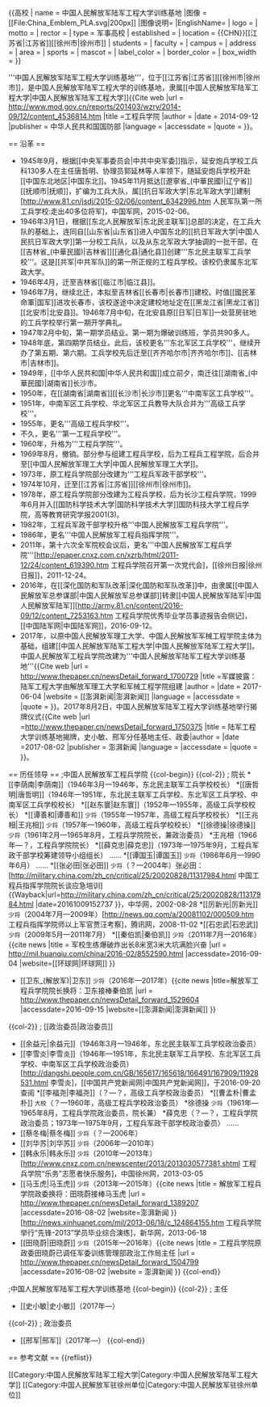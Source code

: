 {{高校
| name = 中国人民解放军陆军工程大学训练基地
|图像    =[[File:China_Emblem_PLA.svg|200px]]
|图像说明=
|EnglishName= 
| logo =
| motto = 
| rector = 
| type =  军事高校
| established =
| location = {{CHN}}[[江苏省|江苏省]][[徐州市|徐州市]]
| students =
| faculty =
| campus = 
| address =
| area =
| sports =
| mascot =
| label_color =
| border_color = 
| box_width =
}}

'''中国人民解放军陆军工程大学训练基地'''，位于[[江苏省|江苏省]][[徐州市|徐州市]]，是中国人民解放军陆军工程大学的训练基地，隶属[[中国人民解放军陆军工程大学|中国人民解放军陆军工程大学]]<ref name=gfb>{{Cite web |url =  http://www.mod.gov.cn/reports/201403/wzry/2014-09/12/content_4536814.htm |title =工程兵学院  |author =  |date = 2014-09-12 |publisher = 中华人民共和国国防部 |language =  |accessdate =  |quote =  }}</ref>。

== 沿革 ==
* 1945年9月，根据[[中央军事委员会|中共中央军委]]指示，延安炮兵学校工兵科130多人在主任唐哲明、协理员郭延林等人率领下，随延安炮兵学校开赴[[中国东北地区|中国东北]]。1945年11月抵达[[遼寧省_(中華民國)|辽宁省]][[抚顺市|抚顺]]，扩编为工兵大队，属[[抗日军政大学|东北军政大学]]建制<ref name="diyi">[http://www.81.cn/jsdj/2015-02/06/content_6342996.htm 人民军队第一所工兵学校:走出40多位将军]，中国军网，2015-02-06</ref>。
* 1946年3月1日，根据[[东北人民解放军|东北民主联军]]总部的决定，在工兵大队的基础上，连同自[[山东省|山东省]]进入中国东北的[[抗日军政大学|中国人民抗日军政大学]]第一分校工兵队，以及从东北军政大学抽调的一批干部，在[[吉林省_(中華民國)|吉林省]][[通化县|通化县]]创建'''东北民主联军工兵学校'''。这是[[共军|中共军队]]的第一所正规的工程兵学校。该校仍隶属东北军政大学<ref name="gfb" /><ref name="diyi" />。
* 1946年4月，迁至吉林省[[临江市|临江县]]<ref name="diyi" />。
* 1946年7月，继续北迁，本拟至吉林省[[长春市|长春市]]建校。时值[[國民革命軍|国军]]进攻长春市，该校遂途中决定建校地址定在[[黑龙江省|黑龙江省]][[北安市|北安县]]。1946年7月中旬，在北安县原[[日军|日军]]一处营房驻地的工兵学校举行第一期开学典礼<ref name="diyi" />。
* 1947年2月中旬，第一期学员结业。第一期为爆破训练班，学员共90多人<ref name="diyi" />。
* 1948年底，第四期学员结业。此后，该校更名'''东北军区工兵学校'''，继续开办了第五期、第六期。工兵学校先后迁至[[齐齐哈尔市|齐齐哈尔市]]、[[吉林市|吉林市]]<ref name="diyi" />。
* 1949年，[[中华人民共和国|中华人民共和国]]成立前夕，南迁往[[湖南省_(中華民國)|湖南省]]长沙市<ref name="diyi" />。
* 1950年，在[[湖南省|湖南省]][[长沙市|长沙市]]更名'''中南军区工兵学校'''<ref name="diyi" />。
* 1951年，中南军区工兵学校、华北军区工兵教导大队合并为'''高级工兵学校'''<ref name="diyi" />。
* 1955年，更名'''高级工程兵学校'''。
* 不久，更名'''第一工程兵学校'''。
* 1960年，升格为'''工程兵学院'''<ref name="diyi" />。
* 1969年8月，撤销<ref name="gfkjdx" />。部分参与组建工程兵学校，后为工程兵工程学院，后合并至[[中国人民解放军理工大学|中国人民解放军理工大学]]。
* 1973年，原工程兵学院部分改建为'''工程兵军政干部学校'''。
* 1974年10月，迁至[[江苏省|江苏省]][[徐州市|徐州市]]<ref name="gfb" /><ref name="diyi" />。
* 1978年，原工程兵学院部分改建为工程兵学校，后为长沙工程兵学院，1999年6月并入[[国防科学技术大学|国防科学技术大学]]<ref name="gfkjdx">国防科技大学工程兵学院，高等教育研究学报2001(3)</ref>。
* 1982年，工程兵军政干部学校升格'''中国人民解放军工程兵学院'''。
* 1986年，更名'''中国人民解放军工程兵指挥学院'''<ref name="diyi" />。
* 2011年，第十六次全军院校会议后，更名'''中国人民解放军工程兵学院'''<ref name="gfb" /><ref>[http://epaper.cnxz.com.cn/xzrb/html/2011-12/24/content_619390.htm 工程兵学院召开第一次党代会]，[[徐州日报|徐州日报]]，2011-12-24</ref><ref name="diyi" />。
* 2016年，在[[深化国防和军队改革|深化国防和军队改革]]中，由隶属[[中国人民解放军总参谋部|中国人民解放军总参谋部]]转隶[[中国人民解放军陆军|中国人民解放军陆军]]<ref>[http://army.81.cn/content/2016-09/12/content_7253163.htm 工程兵学院优秀毕业学员事迹报告会侧记]，[[中国陆军网|中国陆军网]]，2016-09-12</ref>。
* 2017年，以原中国人民解放军理工大学、中国人民解放军军械工程学院主体为基础，组建[[中国人民解放军陆军工程大学|中国人民解放军陆军工程大学]]。中国人民解放军工程兵学院改建为'''中国人民解放军陆军工程大学训练基地'''<ref name="zujian">{{Cite web |url = http://www.thepaper.cn/newsDetail_forward_1700729 |title =军媒披露：陆军工程大学由解放军理工大学和军械工程学院组建  |author = |date = 2017-06-04 |website = [[澎湃新闻|澎湃新闻]] |language =  |accessdate =  |quote =  }}</ref>。2017年8月2日，中国人民解放军陆军工程大学训练基地举行揭牌仪式<ref name=jiepai>{{Cite web |url =http://www.thepaper.cn/newsDetail_forward_1750375  |title =  陆军工程大学训练基地揭牌，史小敏、邢军分任基地主任、政委|author =  |date =2017-08-02  |publisher = 澎湃新闻 |language =  |accessdate =  |quote =  }}</ref>。

== 历任领导 ==
;中国人民解放军工程兵学院
{{col-begin}}
{{col-2}}
; 院长
*[[李荫南|李荫南]]（1946年3月—1946年，东北民主联军工兵学校校长）<ref name=diyi/>
*[[唐哲明|唐哲明]]（1946年—1951年，东北民主联军工兵学校、东北军区工兵学校、中南军区工兵学校校长）<ref name=diyi/>
*[[赵东寰|赵东寰]]（1952年—1955年，高级工兵学校校长）
*[[谭善和|谭善和]] <small>少将</small>（1955年—1957年，高级工程兵学校校长）
*[[王兆相|王兆相]] <small>少将</small>（1957年—1960年，高级工程兵学校校长）
*[[徐德操|徐德操]] <small>少将</small>（1961年2月—1965年8月，工程兵学院院长，兼政治委员）
*王兆相（1966年—？，工程兵学院院长）
*[[薛克忠|薛克忠]]（1973年—1975年9月，工程兵军政干部学校筹建领导小组组长）
……
*[[谭国玉|谭国玉]] <small>少将</small>（1986年6月—1990年6月）
……
*[[张必田|张必田]] <small>少将</small>（？—2004年）<ref>张必田：[http://military.china.com/zh_cn/critical/25/20020828/11317984.html 中国工程兵指挥学院院长谈应急培训] {{Wayback|url=http://military.china.com/zh_cn/critical/25/20020828/11317984.html |date=20161009152737 }}，中华网，2002-08-28</ref>
*[[厉新光|厉新光]] <small>少将</small>（2004年7月—2009年）<ref name="liliu">[http://news.qq.com/a/20081102/000509.htm 工程兵指挥学院师以上军官贾汪考察]，腾讯网，2008-11-02</ref>
*[[石忠武|石忠武]] <small>少将</small>（2009年5月—2011年7月）
*[[秦伯凯|秦伯凯]] <small>少将</small>（2011年7月—2016年）<ref>{{cite news |title = 军校生练爆破炸出长8米宽3米大坑满脸兴奋 |url = http://mil.huanqiu.com/china/2016-02/8552590.html |accessdate=2016-09-04 |website=[[环球网|环球网]] }}</ref>
* [[卫东_(解放军)|卫东]] <small>少将</small>（2016年—2017年）<ref>{{cite news |title=解放军工程兵学院院长换将：卫东接棒秦伯凯 |url = http://www.thepaper.cn/newsDetail_forward_1529604 |accessdate=2016-09-15 |website=[[澎湃新闻|澎湃新闻]] }}</ref>

{{col-2}}
; [[政治委员|政治委员]]
* [[余益元|余益元]]（1946年3月—1946年，东北民主联军工兵学校政治委员）<ref name="diyi" />
* [[李雪炎|李雪炎]]（1946年—1951年，东北民主联军工兵学校、东北军区工兵学校、中南军区工兵学校政治委员）<ref name="diyi" /><ref>[http://dangshi.people.com.cn/GB/165617/165618/166491/167909/11928531.html 李雪炎]，[[中国共产党新闻网|中国共产党新闻网]]，于2016-09-20查阅</ref>
*[[李福尧|李福尧]]（？—？，高级工兵学校政治委员）
*[[曹孟朴|曹孟朴]] <small>大校</small>（？—1960年，高级工程兵学校政治委员）
*徐德操 <small>少将</small>（1961年—1965年8月，工程兵学院政治委员，院长兼）
*薛克忠（？—？，工程兵学院政治委员；1973年—1975年9月，工程兵军政干部学校政治委员）
……
* [[蔡冬梅|蔡冬梅]] <small>少将</small>（？—2006年）
* [[刘华苏|刘华苏]] <small>少将</small>（2006年—2010年）<ref name="liliu" />
* [[韩永乐|韩永乐]] <small>少将</small>（2010年—2013年）<ref>[http://www.cnxz.com.cn/newscenter/2013/2013030577381.shtml 工程兵学院“乐务”志愿者快乐服务]，中国徐州网，2013-03-05</ref>
* [[马玉虎|马玉虎]] <small>少将</small>（2013年—2015年）<ref>{{cite news |title = 解放军工程兵学院政委换将：田晓蔚接棒马玉虎 |url = http://www.thepaper.cn/newsDetail_forward_1389207 |accessdate=2016-08-02 |website=澎湃新闻 }}</ref><ref>[http://news.xinhuanet.com/mil/2013-06/18/c_124864155.htm 工程兵学院举行“先锋-2013”学员毕业综合演练]，新华网，2013-06-18</ref>
* [[田晓蔚|田晓蔚]] <small>少将</small>（2015年—2016年）<ref>{{cite news |title = 工程兵学院原政委田晓蔚已调任军委训练管理部政治工作局主任 |url = http://www.thepaper.cn/newsDetail_forward_1504799 |accessdate=2016-08-02 |website = 澎湃新闻 }}</ref>
{{col-end}}

;中国人民解放军陆军工程大学训练基地
{{col-begin}}
{{col-2}}
; 主任
* [[史小敏|史小敏]]（2017年—）<ref name=jiepai/>

{{col-2}}
; 政治委员
* [[邢军|邢军]]（2017年—）<ref name=jiepai/>
{{col-end}}

== 参考文献 ==
{{reflist}}

[[Category:中国人民解放军陆军工程大学|Category:中国人民解放军陆军工程大学]]
[[Category:中国人民解放军驻徐州单位|Category:中国人民解放军驻徐州单位]]